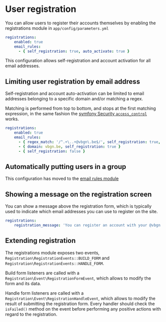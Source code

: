 # User registration

You can allow users to register their accounts themselves by enabling the registrations module in `app/config/parameters.yml`

```yaml
registrations:
    enabled: true
    email_rules:
      - { self_registration: true, auto_activate: true }
```

This configuration allows self-registration and account activation for all email addresses.

## Limiting user registration by email address

Self-registration and account auto-activation can be limited
to email addresses belonging to a specific domain and/or matching a regex.

Matching is performed from top to bottom, and stops at the first matching expression,
in the same fashion the [symfony Security `access_control`](http://symfony.com/doc/current/security/access_control.html) works.

```yaml
registrations:
    enabled: true
    email_rules:
      - { regex_match: '/^.+\..+@vbgn\.be$/', self_registration: true, auto_activate: true }
      - { domain: vbgn.be, self_registration: true }
      - { self_registration: false }
```
## Automatically putting users in a group

This configuration has moved to the [email rules module](email_rules.md)

## Showing a message on the registration screen

You can show a message above the registration form, which is typically used to indicate which email addresses
you can use to register on the site.

```yaml
registrations:
    registration_message: 'You can register an account with your @vbgn.be email address'
```

## Extending registration

The registrations module exposes two events, `Registration\RegistrationEvents::BUILD_FORM` and `Registration\RegistrationEvents::HANDLE_FORM`.

Build form listeners are called with a `Registration\Event\RegistrationFormEvent`, which allows to modify the form and its data.

Handle form listeners are called with a `Registration\Event\RegistrationHandleEvent`, which allows to modify the result of submitting the registration form. Every handler should check the `isFailed()` method on the event before performing any positive actions with regard to the registration.
